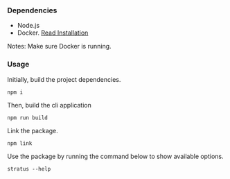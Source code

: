 ### Dependencies

- Node.js
- Docker. [Read Installation](https://docs.docker.com/engine/install/)

Notes: Make sure Docker is running.

### Usage

Initially, build the project dependencies.

`npm i`

Then, build the cli application

`npm run build`

Link the package.

`npm link`

Use the package by running the command below to show available options.

`stratus --help`
